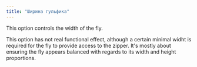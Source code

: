 ```yaml
---
title: "Ширина гульфика"
---
```


This option controls the width of the fly.

This option has not real functional effect, although a certain minimal widht is required for the fly to provide access to the zipper. It's mostly about ensuring the fly appears balanced with regards to its width and height proportions.

